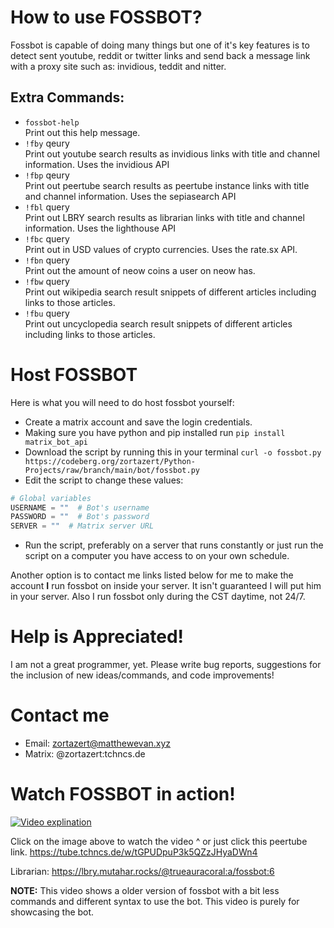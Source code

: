 # How to use FOSSBOT?

Fossbot is capable of doing many things but one of it's key features is to detect sent youtube, reddit or twitter links and send back a message link with a proxy site such as: invidious, teddit and nitter.

## Extra Commands:

- `fossbot-help` <br>
Print out this help message.
- `!fby` qeury <br>
Print out youtube search results as invidious links with title and channel information. Uses the invidious API
- `!fbp` qeury <br>
Print out peertube search results as peertube instance links with title and channel information. Uses the sepiasearch API
- `!fbl` query <br>
Print out LBRY search results as librarian links with title and channel information. Uses the lighthouse API
- `!fbc` query <br>
Print out in USD values of crypto currencies. Uses the rate.sx API.
- `!fbn` query <br>
Print out the amount of neow coins a user on neow has.
- `!fbw` query <br>
Print out wikipedia search result snippets of different articles including links to those articles.
- `!fbu` query <br>
Print out uncyclopedia search result snippets of different articles including links to those articles.

# Host FOSSBOT

Here is what you will need to do host fossbot yourself:
- Create a matrix account and save the login credentials.
- Making sure you have python and pip installed run `pip install matrix_bot_api`
- Download the script by running this in your terminal `curl -o fossbot.py https://codeberg.org/zortazert/Python-Projects/raw/branch/main/bot/fossbot.py`
- Edit the script to change these values: <br>
```python
# Global variables
USERNAME = ""  # Bot's username
PASSWORD = ""  # Bot's password
SERVER = ""  # Matrix server URL
```
- Run the script, preferably on a server that runs constantly or just run the script on a computer you have access to on your own schedule.

Another option is to contact me links listed below for me to make the account **I** run fossbot on inside your server. It isn't guaranteed I will put him in your server. Also I run fossbot only during the CST daytime, not 24/7.

# Help is Appreciated!

I am not a great programmer, yet. Please write bug reports, suggestions for the inclusion of new ideas/commands, and code improvements!

# Contact me

- Email: zortazert@matthewevan.xyz
- Matrix: @zortazert:tchncs.de

# Watch FOSSBOT in action!

[![Video explination](https://tube.tchncs.de/lazy-static/previews/99b24a26-17f6-4abb-b914-0684514c9b8f.jpg)](https://tube.tchncs.de/w/tGPUDpuP3k5QZzJHyaDWn4)

Click on the image above to watch the video ^ or just click this peertube link. https://tube.tchncs.de/w/tGPUDpuP3k5QZzJHyaDWn4

Librarian: https://lbry.mutahar.rocks/@trueauracoral:a/fossbot:6

**NOTE:** This video shows a older version of fossbot with a bit less commands and different syntax to use the bot. This video is purely for showcasing the bot.
